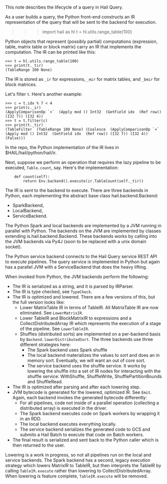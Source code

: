 This note describes the lifecycle of a query in Hail Query.

As a user builds a query, the Python front-end constructs an IR
representation of the query that will be sent to the backend for
execution.

>>> import hail as hl
>>> t = hl.utils.range_table(100)

Python objects that represent (possibly partial) computations
(expression, table, matrix table or block matrix) carry an IR that
implements the computation.  The IR can be printed like this:

```
>>> t = hl.utils.range_table(100)
>>> print(t._tir)
(TableRange 100 None)
```

The IR is stored as `_ir` for expressions, `_mir` for matrix tables, and `_bmir` for
block matrices.

Let's filter `t`.  Here's another example:

```
>>> c = t.idx % 7 < 4
>>> print(c._ir)
(ApplyComparisonOp `<`  (Apply mod () Int32  (GetField idx  (Ref row)) (I32 7)) (I32 4))
>>> t = t.filter(c)
>>> print(t._tir)
(TableFilter  (TableRange 100 None) (Coalesce  (ApplyComparisonOp `<`  (Apply mod () Int32  (GetField idx  (Ref row)) (I32 7)) (I32 4)) (False)))
```

In the repo, the Python implementation of the IR lives in
$HAIL/hail/python/hail/ir.

Next, suppose we perform an operation that requires the lazy pipeline
to be executed, `Table.count`, say.  Here's the implementation:

```
    def count(self):
        return Env.backend().execute(ir.TableCount(self._tir))
```

The IR is sent to the backend to execute.  There are three backends in
Python, each implementing the abstract base class
hail.backend.Backend:
 - SparkBackend,
 - LocalBackend,
 - ServiceBackend.

The Python Spark and local backends are implemented by a JVM running
in parallel with Python.  The backends on the JVM are implemented by
classes extending is.hail.backend.Backend.  These backends works by
calling into the JVM backends via Py4J (soon to be replaced with a
unix domain socket).

The Python service backend connects to the Hail Query service REST API
to execute pipelines.  The query service is implemented in Python but
again has a parallel JVM with a ServiceBackend that does the heavy
lifting.

When invoked from Python, the JVM backends perform the following:
 - The IR is serialized as a string, and it is parsed by IRParser.
 - The IR is type checked, see `TypeCheck`.
 - The IR is optimized and lowered.  There are a few versions of this,
   but the full version looks like:
   - Lower MatrixTable IR in terms of TableIR.  All MatrixTable IR are
     now eliminated.  See `LowerMatrixIR`.
   - Lower TableIR and BlockMatrixIR to expressions and a
     CollectDistributedArray IR which represents the execution of a
     stage of the pipeline.  See `LowerTableIR`.
   - Shuffles (distributed sorts) are implemented on a per-backend
     basis by `Backend.lowerDistributedSort`.  The three backends use
     three different strategies here:
      - The Spark backend uses Spark shuffle
      - The local backend materializes the values to sort and does an
        in memory sort.  Eventually, we will want an out of core sort.
      - The service backend uses the shuffle service.  It works by
        lowering the shuffle into a set of IR nodes for interacting
        with the shuffle service: WithShuffle, ShuffleWrite,
        ShufflePartitionBounds and ShuffleRead.
 - The IR is optimized after parsing and after each lowering step.
 - JVM bytecode is generated for the lowered, optimized IR.  See
   `Emit`.  Again, each backend invokes the generated bytecode
   differently:
    - For all pipelines, code not inside of a parallel operation
      (collecting a distributed array) is executed in the driver.
    - The Spark backend executes code on Spark workers by wrapping it
      in an RDD.
    - The local backend executes everything locally.
    - The service backend serializes the generated code to GCS and
      submits a Hail Batch to execute that code on Batch workers.
 - The final result is serialized and sent back to the Python caller
   which is then returned to the user.

Lowering is a work in progress, so not all pipelines run on the local
and service backends.  The Spark backend has a second, legacy
execution strategy which lowers MatrixIR to TableIR, but then
interprets the TableIR by calling `TableIR.execute` rather than
lowering to CollectDistributedArray.  When lowering is feature
complete, `TableIR.execute` will be removed.
